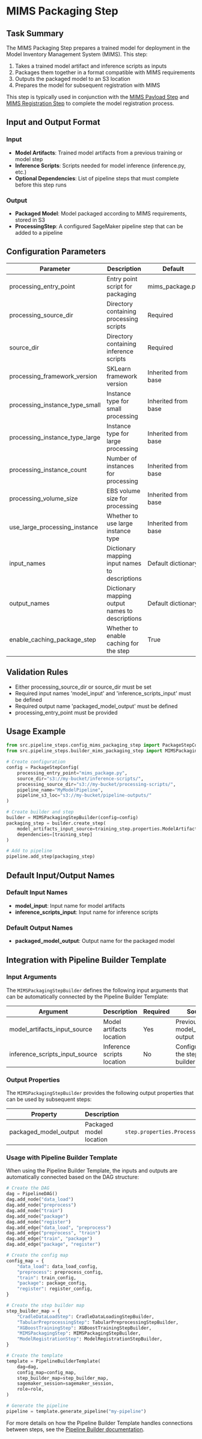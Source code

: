 # MIMS Packaging Step

## Task Summary
The MIMS Packaging Step prepares a trained model for deployment in the Model Inventory Management System (MIMS). This step:

1. Takes a trained model artifact and inference scripts as inputs
2. Packages them together in a format compatible with MIMS requirements
3. Outputs the packaged model to an S3 location
4. Prepares the model for subsequent registration with MIMS

This step is typically used in conjunction with the [MIMS Payload Step](mims_payload_step.md) and [MIMS Registration Step](mims_registration_step.md) to complete the model registration process.

## Input and Output Format

### Input
- **Model Artifacts**: Trained model artifacts from a previous training or model step
- **Inference Scripts**: Scripts needed for model inference (inference.py, etc.)
- **Optional Dependencies**: List of pipeline steps that must complete before this step runs

### Output
- **Packaged Model**: Model packaged according to MIMS requirements, stored in S3
- **ProcessingStep**: A configured SageMaker pipeline step that can be added to a pipeline

## Configuration Parameters

| Parameter | Description | Default |
|-----------|-------------|---------|
| processing_entry_point | Entry point script for packaging | mims_package.py |
| processing_source_dir | Directory containing processing scripts | Required |
| source_dir | Directory containing inference scripts | Required |
| processing_framework_version | SKLearn framework version | Inherited from base |
| processing_instance_type_small | Instance type for small processing | Inherited from base |
| processing_instance_type_large | Instance type for large processing | Inherited from base |
| processing_instance_count | Number of instances for processing | Inherited from base |
| processing_volume_size | EBS volume size for processing | Inherited from base |
| use_large_processing_instance | Whether to use large instance type | Inherited from base |
| input_names | Dictionary mapping input names to descriptions | Default dictionary |
| output_names | Dictionary mapping output names to descriptions | Default dictionary |
| enable_caching_package_step | Whether to enable caching for the step | True |

## Validation Rules
- Either processing_source_dir or source_dir must be set
- Required input names 'model_input' and 'inference_scripts_input' must be defined
- Required output name 'packaged_model_output' must be defined
- processing_entry_point must be provided

## Usage Example
```python
from src.pipeline_steps.config_mims_packaging_step import PackageStepConfig
from src.pipeline_steps.builder_mims_packaging_step import MIMSPackagingStepBuilder

# Create configuration
config = PackageStepConfig(
    processing_entry_point="mims_package.py",
    source_dir="s3://my-bucket/inference-scripts/",
    processing_source_dir="s3://my-bucket/processing-scripts/",
    pipeline_name="MyModelPipeline",
    pipeline_s3_loc="s3://my-bucket/pipeline-outputs/"
)

# Create builder and step
builder = MIMSPackagingStepBuilder(config=config)
packaging_step = builder.create_step(
    model_artifacts_input_source=training_step.properties.ModelArtifacts.S3ModelArtifacts,
    dependencies=[training_step]
)

# Add to pipeline
pipeline.add_step(packaging_step)
```

## Default Input/Output Names

### Default Input Names
- **model_input**: Input name for model artifacts
- **inference_scripts_input**: Input name for inference scripts

### Default Output Names
- **packaged_model_output**: Output name for the packaged model

## Integration with Pipeline Builder Template

### Input Arguments

The `MIMSPackagingStepBuilder` defines the following input arguments that can be automatically connected by the Pipeline Builder Template:

| Argument | Description | Required | Source |
|----------|-------------|----------|--------|
| model_artifacts_input_source | Model artifacts location | Yes | Previous step's model_artifacts output |
| inference_scripts_input_source | Inference scripts location | No | Configured in the step builder |

### Output Properties

The `MIMSPackagingStepBuilder` provides the following output properties that can be used by subsequent steps:

| Property | Description | Access Pattern |
|----------|-------------|---------------|
| packaged_model_output | Packaged model location | `step.properties.ProcessingOutputConfig.Outputs["packaged_model_output"].S3Output.S3Uri` |

### Usage with Pipeline Builder Template

When using the Pipeline Builder Template, the inputs and outputs are automatically connected based on the DAG structure:

```python
# Create the DAG
dag = PipelineDAG()
dag.add_node("data_load")
dag.add_node("preprocess")
dag.add_node("train")
dag.add_node("package")
dag.add_node("register")
dag.add_edge("data_load", "preprocess")
dag.add_edge("preprocess", "train")
dag.add_edge("train", "package")
dag.add_edge("package", "register")

# Create the config map
config_map = {
    "data_load": data_load_config,
    "preprocess": preprocess_config,
    "train": train_config,
    "package": package_config,
    "register": register_config,
}

# Create the step builder map
step_builder_map = {
    "CradleDataLoadStep": CradleDataLoadingStepBuilder,
    "TabularPreprocessingStep": TabularPreprocessingStepBuilder,
    "XGBoostTrainingStep": XGBoostTrainingStepBuilder,
    "MIMSPackagingStep": MIMSPackagingStepBuilder,
    "ModelRegistrationStep": ModelRegistrationStepBuilder,
}

# Create the template
template = PipelineBuilderTemplate(
    dag=dag,
    config_map=config_map,
    step_builder_map=step_builder_map,
    sagemaker_session=sagemaker_session,
    role=role,
)

# Generate the pipeline
pipeline = template.generate_pipeline("my-pipeline")
```

For more details on how the Pipeline Builder Template handles connections between steps, see the [Pipeline Builder documentation](../pipeline_builder/README.md).
